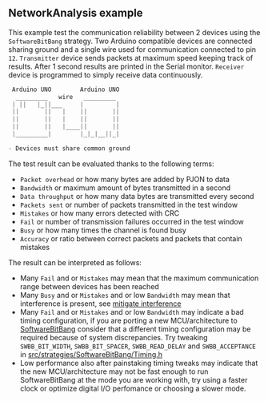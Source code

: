 ## NetworkAnalysis example
This example test the communication reliability between 2 devices using the `SoftwareBitBang` strategy. Two Arduino compatible devices are connected sharing ground and a single wire used for communication connected to pin `12`. `Transmitter` device sends packets at maximum speed keeping track of results. After 1 second results are printed in the Serial monitor. `Receiver` device is programmed to simply receive data continuously.

```cpp  
 Arduino UNO        Arduino UNO
  _________   wire   _________
 | ||   |_||___     |         |
 ||       ||   |    ||       ||
 ||       ||   |    ||       ||
 ||       ||   |____||       ||
 |_________|        |_|_|__||_|

- Devices must share common ground
```

The test result can be evaluated thanks to the following terms:
* `Packet overhead` or how many bytes are added by PJON to data
* `Bandwidth` or maximum amount of bytes transmitted in a second
* `Data throughput` or how many data bytes are transmitted every second
* `Packets sent` or number of packets transmitted in the test window
* `Mistakes` or how many errors detected with CRC
* `Fail` or number of transmission failures occurred in the test window
* `Busy` or how many times the channel is found busy
* `Accuracy` or ratio between correct packets and packets that contain mistakes

The result can be interpreted as follows:
- Many `Fail` and or `Mistakes` may mean that the maximum communication range between devices has been reached
- Many `Busy` and or `Mistakes` and or low `Bandwidth` may mean that interference is present, see [mitigate interference](https://github.com/gioblu/PJON/wiki/Mitigate-interference)
- Many `Fail` and or `Mistakes` and or low `Bandwidth` may indicate a bad timing configuration, if you are porting a new MCU/architecture to [SoftwareBitBang](/src/strategies/SoftwareBitBang) consider that a different timing configuration may be required because of system discrepancies. Try tweaking `SWBB_BIT_WIDTH`, `SWBB_BIT_SPACER`, `SWBB_READ_DELAY` and `SWBB_ACCEPTANCE` in [src/strategies/SoftwareBitBang/Timing.h](/src/strategies/SoftwareBitBang/Timing.h)
- Low performance also after painstaking timing tweaks may indicate that the new MCU/architecture may not be fast enough to run SoftwareBitBang at the mode you are working with, try using a faster clock or optimize digital I/O perfomance or choosing a slower mode.
